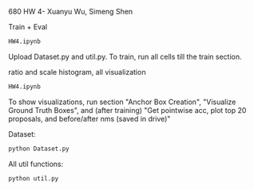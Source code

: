 680 HW 4- Xuanyu Wu, Simeng Shen


Train + Eval 
```bash
HW4.ipynb
```
Upload Dataset.py and util.py. To train, run all cells till the train section. 


ratio and scale histogram, all visualization
```bash
HW4.ipynb
```
To show visualizations, run section "Anchor Box Creation", "Visualize Ground Truth Boxes", and (after training) "Get pointwise acc,
plot top 20 proposals, and before/after nms (saved in drive)"


Dataset:
```bash
python Dataset.py
```

All util functions:
```bash
python util.py
```
